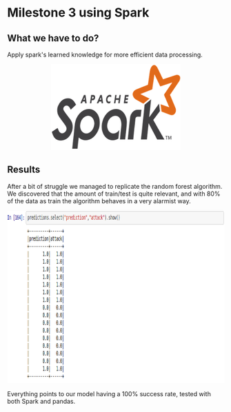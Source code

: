 # Milestone 3 using Spark
## What we have to do?

Apply spark's learned knowledge for more efficient data processing.

<p align="center">
  <img width="300" height="200" src="https://github.com/RoberPlaza/MachineLearningLAB/blob/master/resources/img/spark.png">
</p>

## Results

After a bit of struggle we managed to replicate the random forest algorithm. We discovered that the amount of train/test is quite relevant, and with 80\% of the data as train the algorithm behaves in a very alarmist way.

<p align="center">
  <img width="750" height="400" src="https://github.com/RoberPlaza/MachineLearningLAB/blob/master/resources/img/predictions.png">
</p>
Everything points to our model having a 100% success rate, tested with both Spark and pandas.
